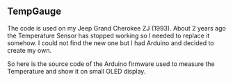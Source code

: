 ## TempGauge

The code is used on my Jeep Grand Cherokee ZJ (1993). About 2 years ago the Temperature Sensor has stopped working so I needed to replace it somehow. I could not find the new one but I had Arduino and decided to create my own.

So here is the source code of the Arduino firmware used to measure the Temperature and show it on small OLED display.
